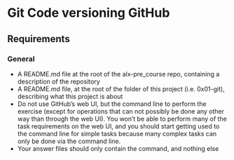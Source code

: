 
# Git Code versioning GitHub

## Requirements

### General

- A README.md file at the root of the alx-pre_course repo, containing a description of the repository
- A README.md file, at the root of the folder of this project (i.e. 0x01-git), describing what this project is about
- Do not use GitHub’s web UI, but the command line to perform the exercise (except for operations that can not possibly be done any other way than through the web UI). You won’t be able to perform many of the task requirements on the web UI, and you should start getting used to the command line for simple tasks because many complex tasks can only be done via the command line.
- Your answer files should only contain the command, and nothing else
